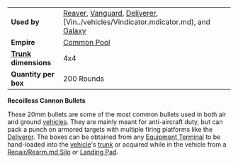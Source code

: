 |                                                 |                                                                                                                                                                                           |
| ----------------------------------------------- | ----------------------------------------------------------------------------------------------------------------------------------------------------------------------------------------- |
| **Used by**                                     | [Reaver](../vehicles/Reaver.md), [Vanguard](../vehicles/Vanguard.md), [Deliverer](../vehicles/Deliverer.md), [Vin../vehicles/Vindicator.mdicator.md), and [Galaxy](../vehicles/Galaxy.md) |
| **Empire**                                      | [Common Pool](../terminology/Common_Pool.md)                                                                                                                                              |
| **[Trunk](../terminology/Trunk.md) dimensions** | 4x4                                                                                                                                                                                       |
| **Quantity per box**                            | 200 Rounds                                                                                                                                                                                |

**Recoilless Cannon Bullets**

These 20mm bullets are some of the most common bullets used in both air and
ground [vehicles](../vehicles/Vehicle.md). They are mainly meant for
anti-aircraft duty, but can pack a punch on armored targets with multiple firing
platforms like the [Deliverer](../vehicles/Deliverer.md). The boxes can be
obtained from any [Equipment Terminal](../items/Equipment_Terminal.md) to be
hand-loaded into the [vehicle](../vehicles/Vehicle.md)'s
[trunk](../terminology/Trunk.md) or acquired while in the vehicle from a
[Repair/Rearm.md Silo](../items/Repair_Rearm_Silo.md) or
[Landing Pad](../items/Landing_Pad.md).



